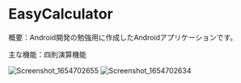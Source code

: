 # EasyCalculator

概要：Android開発の勉強用に作成したAndroidアプリケーションです。

主な機能：四則演算機能

![Screenshot_1654702655](https://user-images.githubusercontent.com/42257182/172658509-66aa84e5-66a1-4c1e-b72b-fccab7e9b124.png)
![Screenshot_1654702634](https://user-images.githubusercontent.com/42257182/172658525-47f0dca8-3add-456b-90b6-ab49c85fcd4f.png)
